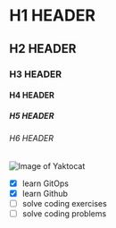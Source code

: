 # H1 HEADER
## H2 HEADER
### H3 HEADER
#### H4 HEADER
##### H5 HEADER
###### H6 HEADER
![Image of Yaktocat](https://octodex.github.com/images/yaktocat.png)
- [x] learn GitOps
- [x] learn Github
- [ ] solve coding exercises
- [ ] solve coding problems
